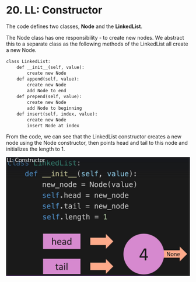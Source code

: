 # 20. LL: Constructor

The code defines two classes, **Node** and the **LinkedList**.

The Node class has one responsibility - to create new nodes. We abstract this to a separate class as the following methods of the LinkedList all create a new Node.

```
class LinkedList:
    def __init__(self, value):
        create new Node
    def append(self, value):
        create new Node
        add Node to end
    def prepend(self, value):
        create new Node
        add Node to beginning
    def insert(self, index, value):
        create new Node
        insert Node at index
```

From the code, we can see that the LinkedList constructor creates a new node using the Node constructor, then points head and tail to this node and initializes the length to 1.

![Linked List Constructor](./images/linked-list-constructor.jpg?raw=true "Linked List Constructor")
